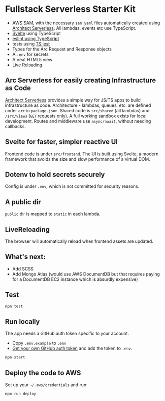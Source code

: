 # Fullstack Serverless Starter Kit

 - [AWS SAM](https://aws.amazon.com/serverless/sam/), with the necessary `sam.yaml` files automatically created using [Architect Serverless](https://arc.codes). All lambdas, events etc use TypeScript.
 - [Svelte](https://svelte.dev/) using TypeScript
 - [eslint using TypeScript](https://github.com/typescript-eslint/typescript-eslint)
 - tests using [TS jest](https://kulshekhar.github.io/ts-jest/)
 - Types for the Arc Request and Response objects
 - A `.env` for secrets
 - A neat HTML5 view
 - Live Reloading

## Arc Serverless for easily creating Infrastructure as Code

[Architect Serverless](https://arc.codes) provides a simple way for JS/TS apps to build infrastructure as code. Architecture - lambdas, queues, etc. are defined under `arc` in `package.json`. Shared code is `src/shared` (all lambdas) and `/src/views` (`GET` requests only). A full working sandbox exists for local development. Routes and middleware use `async/await`, without needing callbacks. 
## Svelte for faster, simpler reactive UI

Frontend code is under `src/frontend`. The UI is built using Svelte, a modern framework that avoids the size and slow performance of a virtual DOM. 

## Dotenv to hold secrets securely

Config is under `.env`, which is not committed for security reasons. 

## A public dir

`public` dir is mapped to `static` in each lambda.

## LiveReloading 

The browser will automatically reload when frontend assets are updated.
## What's next:

 - Add SCSS
 - Add Mongo Atlas (would use AWS DocumentDB but that requires paying for a DocumentDB EC2 instance which is absurdly expensive)
## Test

```bash
npm test
```

## Run locally

The app needs a GitHub auth token specific to your account.

 - Copy `.env.example` to `.env`
 - [Get your own GitHub auth token](https://github.com/settings/tokens/new) and add the token to `.env`.

```bash
npm start
```

## Deploy the code to AWS

Set up your `~/.aws/credentials` and run:

```bash
npm run deploy
```
